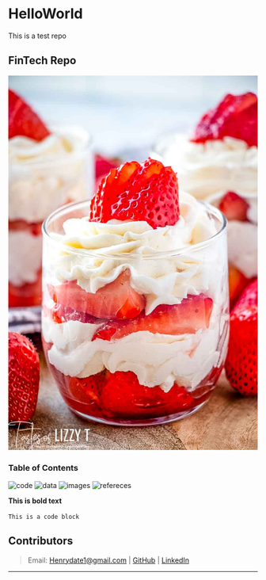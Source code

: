 # HelloWorld
This is a test repo

## FinTech Repo

![image](strawberries-and-cream-mini-parfaits-4.jpg)


### Table of Contents
![code](./code)
![data](./data)
![images](./images)
![refereces](./references)

**This is bold text**

`This is a code block`

## Contributors
> Email: Henrydate1@gmail.com |
> [GitHub](https://github.com/henrydate) |
> [LinkedIn](https://www.linkedin.com/in/henry-date-9356351a4/)

---
